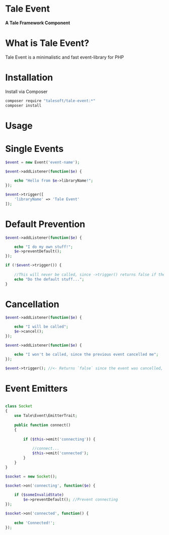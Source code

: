 
# Tale Event
**A Tale Framework Component**

# What is Tale Event?

Tale Event is a minimalistic and fast event-library for PHP

# Installation

Install via Composer

```bash
composer require "talesoft/tale-event:*"
composer install
```

# Usage

# Single Events

```php
$event = new Event('event-name');

$event->addListener(function($e) {
    
    echo "Hello from $e->libraryName!";
});

$event->trigger([
    'libraryName' => 'Tale Event'
]);
```


# Default Prevention

```php
$event->addListener(function($e) {

    echo "I do my own stuff!";
    $e->preventDefault();
});

if (!$event->trigger()) {
    
    //This will never be called, since ->trigger() returns false if the default was prevented with $e->preventDefault()
    echo "Do the default stuff...";
}
```


# Cancellation

```php
$event->addListener(function($e) {

    echo "I will be called";
    $e->cancel();
});

$event->addListener(function($e) {

    echo "I won't be called, since the previous event cancelled me";
});

$event->trigger(); //<- Returns `false` since the event was cancelled, so we cancel the default as well
```


# Event Emitters

```php

class Socket
{
    use Tale\Event\EmitterTrait;
    
    public function connect()
    {
        
        if ($this->emit('connecting')) {
            
            //connect...
            $this->emit('connected');
        }
    }
}

$socket = new Socket();

$socket->on('connecting', function($e) {
    
    if ($someInvalidState)
        $e->preventDefault(); //Prevent connecting
});

$socket->on('connected', function() {
    
    echo 'Connected!';
});
```